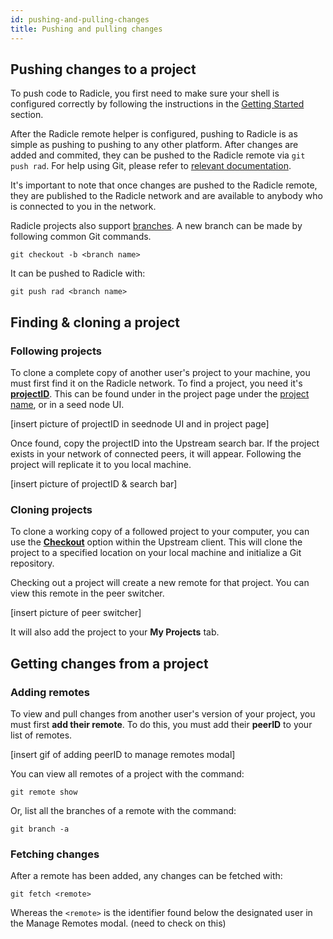 ```yaml
---
id: pushing-and-pulling-changes
title: Pushing and pulling changes
---
```


## Pushing changes to a project

To push code to Radicle, you first need to make sure your shell is configured correctly by following the instructions in the [Getting Started](getting-started/doc1-1.md) section. 

After the Radicle remote helper is configured, pushing to Radicle is as simple as pushing to pushing to any other platform. After changes are added and commited, they can be pushed to the Radicle remote via `git push rad`. For help using Git, please refer to [relevant documentation](https://docs.github.com/en/free-pro-team@latest/github/using-git).

It's important to note that once changes are pushed to the Radicle remote, they are published to the Radicle network and are available to anybody who is connected to you in the network. 

Radicle projects also support [branches](understanding-radicle/glossary.md/#branch). A new branch can be made by following common Git commands.

`git checkout -b <branch name>`

It can be pushed to Radicle with:

`git push rad <branch name>`

## Finding & cloning a project

### Following projects

To clone a complete copy of another user's project to your machine, you must first find it on the Radicle network. To find a project, you need it's [**projectID**](understanding-radicle/glossary.md/#project-id). This can be found under in the project page under the [project name](understanding-radicle/glossary.md/#project-name), or in a seed node UI. 

[insert picture of projectID in seednode UI and in project page]

Once found, copy the projectID into the Upstream search bar. If the project exists in your network of connected peers, it will appear. Following the project will replicate it to you local machine.

[insert picture of projectID & search bar]

### Cloning projects

To clone a working copy of a followed project to your computer, you can use the [**Checkout**](understanding-radicle/glossary.md/#checkout) option within the Upstream client. This will clone the project to a specified location on your local machine and initialize a Git repository.

Checking out a project will create a new remote for that project. You can view this remote in the peer switcher.

[insert picture of peer switcher]

It will also add the project to your **My Projects** tab.

## Getting changes from a project 

### Adding remotes
To view and pull changes from another user's version of your project, you must first **add their remote**. To do this, you must add their **peerID** to your list of remotes. 

[insert gif of adding peerID to manage remotes modal]

You can view all remotes of a project with the command:

`git remote show` 

Or, list all the branches of a remote with the command:

`git branch -a`

### Fetching changes
After a remote has been added, any changes can be fetched with:

` git fetch <remote> ` 

Whereas the `<remote>` is the identifier found below the designated user in the Manage Remotes modal. (need to check on this)